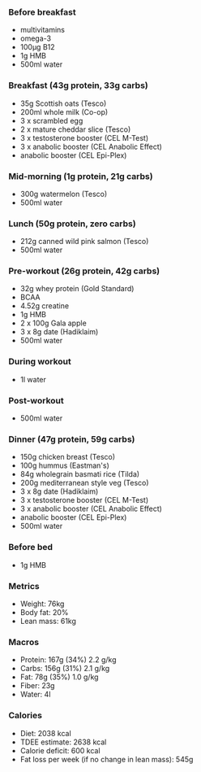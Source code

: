 ### Before breakfast

- multivitamins
- omega-3
- 100μg B12
- 1g HMB
- 500ml water

### Breakfast (43g protein, 33g carbs)

- 35g Scottish oats (Tesco)
- 200ml whole milk (Co-op)
- 3 x scrambled egg
- 2 x mature cheddar slice (Tesco)
- 3 x testosterone booster (CEL M-Test)
- 3 x anabolic booster (CEL Anabolic Effect)
- anabolic booster (CEL Epi-Plex)

### Mid-morning (1g protein, 21g carbs)

- 300g watermelon (Tesco)
- 500ml water

### Lunch (50g protein, zero carbs)

- 212g canned wild pink salmon (Tesco)
- 500ml water

### Pre-workout (26g protein, 42g carbs)

- 32g whey protein (Gold Standard)
- BCAA
- 4.52g creatine
- 1g HMB
- 2 x 100g Gala apple
- 3 x 8g date (Hadiklaim)
- 500ml water

### During workout

- 1l water

### Post-workout

- 500ml water

### Dinner (47g protein, 59g carbs)

- 150g chicken breast (Tesco)
- 100g hummus (Eastman's)
- 84g wholegrain basmati rice (Tilda)
- 200g mediterranean style veg (Tesco)
- 3 x 8g date (Hadiklaim)
- 3 x testosterone booster (CEL M-Test)
- 3 x anabolic booster (CEL Anabolic Effect)
- anabolic booster (CEL Epi-Plex)
- 500ml water

### Before bed

- 1g HMB

### Metrics

- Weight: 76kg
- Body fat: 20%
- Lean mass: 61kg

### Macros

- Protein: 167g (34%) 2.2 g/kg
- Carbs: 156g (31%) 2.1 g/kg
- Fat: 78g (35%) 1.0 g/kg
- Fiber: 23g
- Water: 4l

### Calories

- Diet: 2038 kcal
- TDEE estimate: 2638 kcal
- Calorie deficit: 600 kcal
- Fat loss per week (if no change in lean mass): 545g